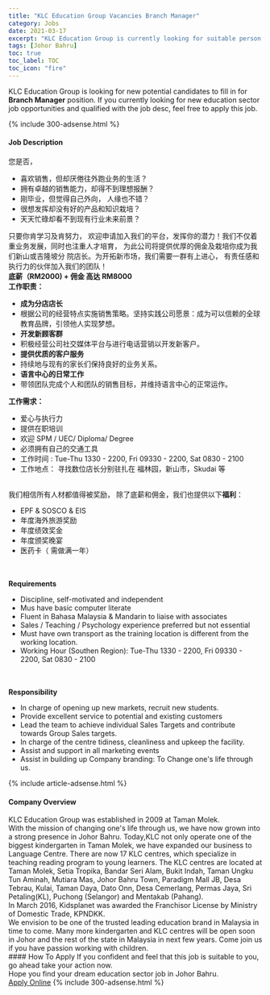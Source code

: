 ```yaml
---
title: "KLC Education Group Vacancies Branch Manager" 
category: Jobs 
date: 2021-03-17 
excerpt: "KLC Education Group is currently looking for suitable person to fill in the Branch Manager which positioned at Johor Bahru" 
tags: [Johor Bahru] 
toc: true 
toc_label: TOC 
toc_icon: "fire" 
--- 
```


<p>KLC Education Group is looking for new potential candidates to fill in for <b>Branch Manager</b> position. If you currently looking for new education sector job opportunities and qualified with the job desc, feel free to apply this job.
</p>{% include 300-adsense.html %} 
<div><div><h4>Job Description</h4></div><div><div><span><div><div>&#24744;&#26159;&#21542;&#65292;<ul><li>&#21916;&#27426;&#38144;&#21806;&#65292;&#20294;&#21364;&#21388;&#20518;&#24448;&#22806;&#36305;&#19994;&#21153;&#30340;&#29983;&#27963;&#65311;</li><li>&#25317;&#26377;&#21331;&#36234;&#30340;&#38144;&#21806;&#33021;&#21147;&#65292;&#21364;&#24471;&#19981;&#21040;&#29702;&#24819;&#25253;&#37228;&#65311;</li><li>&#21018;&#27605;&#19994;&#65292;&#20294;&#35273;&#24471;&#33258;&#24049;&#22806;&#21521;&#65292; &#20154;&#32536;&#20063;&#19981;&#38169;&#65311;</li><li>&#24456;&#24819;&#21457;&#25381;&#21364;&#27809;&#26377;&#22909;&#30340;&#20135;&#21697;&#21644;&#30693;&#35782;&#26685;&#22521;&#65311;</li><li>&#22825;&#22825;&#24537;&#30860;&#21364;&#30475;&#19981;&#21040;&#29616;&#26377;&#34892;&#19994;&#26410;&#26469;&#21069;&#26223;&#65311;</li></ul>&#21482;&#35201;&#20320;&#32943;&#23398;&#20064;&#21450;&#32943;&#21162;&#21147;&#65292; &#27426;&#36814;&#30003;&#35831;&#21152;&#20837;&#25105;&#20204;&#30340;&#24179;&#21488;&#65292;&#21457;&#25381;&#20320;&#30340;&#28508;&#21147;&#65281;&#25105;&#20204;&#19981;&#20165;&#30528;&#37325;&#19994;&#21153;&#21457;&#23637;&#65292;&#21516;&#26102;&#20063;&#27880;&#37325;&#20154;&#25165;&#22521;&#32946;&#65292; &#20026;&#27492;&#20844;&#21496;&#23558;&#25552;&#20379;&#20248;&#21402;&#30340;&#20323;&#37329;&#21450;&#26685;&#22521;&#20320;&#25104;&#20026;&#25105;&#20204;&#26032;&#23665;&#25110;&#21513;&#38534;&#22369;&#20998; &#38498;&#24215;&#38271;&#12290;&#20026;&#24320;&#25299;&#26032;&#24066;&#22330;&#65292;&#25105;&#20204;&#38656;&#35201;&#19968;&#32676;&#26377;&#19978;&#36827;&#24515;&#65292; &#26377;&#36131;&#20219;&#24863;&#21644;&#25191;&#34892;&#21147;&#30340;&#20249;&#20276;&#21152;&#20837;&#25105;&#20204;&#30340;&#22242;&#38431;&#65281;<br><strong>&#24213;&#34218;&#65288;RM2000) + &#20323;&#37329; &#39640;&#36798; RM8000</strong><br><strong>&#24037;&#20316;&#32844;&#36131;&#65306;</strong><ul><li><strong>&#25104;&#20026;&#20998;&#24215;&#24215;&#38271;</strong></li><li>&#26681;&#25454;&#20844;&#21496;&#30340;&#32463;&#33829;&#29305;&#28857;&#23454;&#26045;&#38144;&#21806;&#31574;&#30053;&#12290;&#22362;&#25345;&#23454;&#36341;&#20844;&#21496;&#24895;&#26223;&#65306;&#25104;&#20026;&#21487;&#20197;&#20449;&#36182;&#30340;&#20840;&#29699;&#25945;&#32946;&#21697;&#29260;&#65292;&#24341;&#39046;&#20182;&#20154;&#23454;&#29616;&#26790;&#24819;&#12290;</li><li><strong>&#24320;&#21457;&#26032;&#39038;&#23458;&#32676;</strong></li><li>&#31215;&#26497;&#32463;&#33829;&#20844;&#21496;&#31038;&#20132;&#23186;&#20307;&#24179;&#21488;&#19982;&#36827;&#34892;&#30005;&#35805;&#33829;&#38144;&#20197;&#24320;&#21457;&#26032;&#23458;&#25143;&#12290;</li><li><strong>&#25552;&#20379;&#20248;&#36136;&#30340;&#23458;&#25143;&#26381;&#21153;</strong></li><li>&#25345;&#32493;&#22320;&#19982;&#29616;&#26377;&#30340;&#23478;&#38271;&#20204;&#20445;&#25345;&#33391;&#22909;&#30340;&#19994;&#21153;&#20851;&#31995;&#12290;</li><li><strong>&#35821;&#35328;&#20013;&#24515;&#30340;&#26085;&#24120;&#24037;&#20316;</strong></li><li>&#24102;&#39046;&#22242;&#38431;&#23436;&#25104;&#20010;&#20154;&#21644;&#22242;&#38431;&#30340;&#38144;&#21806;&#30446;&#26631;&#65292;&#24182;&#32500;&#25345;&#35821;&#35328;&#20013;&#24515;&#30340;&#27491;&#24120;&#36816;&#20316;&#12290;</li></ul><strong>&#24037;&#20316;&#38656;&#27714;&#65306;</strong>&#160;<ul><li>&#29233;&#24515;&#19982;&#25191;&#34892;&#21147;</li><li>&#25552;&#20379;&#22312;&#32844;&#22521;&#35757;</li><li>&#27426;&#36814; SPM / UEC/ Diploma/ Degree</li><li>&#24517;&#39035;&#25317;&#26377;&#33258;&#24049;&#30340;&#20132;&#36890;&#24037;&#20855;</li><li>&#24037;&#20316;&#26102;&#38388; : Tue-Thu 1330 - 2200, Fri 09330 - 2200, Sat 0830 - 2100</li><li>&#24037;&#20316;&#22320;&#28857;&#65306; &#23547;&#25214;&#25968;&#20301;&#24215;&#38271;&#20998;&#21035;&#39547;&#25166;&#22312; &#31119;&#26519;&#22253;&#65292;&#26032;&#23665;&#24066;&#65292;Skudai &#31561;</li></ul><br>&#25105;&#20204;&#30456;&#20449;&#25152;&#26377;&#20154;&#26448;&#37117;&#20540;&#24471;&#34987;&#22870;&#21169;&#65292; &#38500;&#20102;&#24213;&#34218;&#21644;&#20323;&#37329;&#65292;&#25105;&#20204;&#20063;&#25552;&#20379;&#20197;&#19979;<strong>&#31119;&#21033;</strong>&#65306;<ul><li>EPF &amp; SOSCO &amp; EIS</li><li>&#24180;&#24230;&#28023;&#22806;&#26053;&#28216;&#22870;&#21169;</li><li>&#24180;&#24230;&#32489;&#25928;&#22870;&#37329;</li><li>&#24180;&#24230;&#39041;&#22870;&#26202;&#23476;</li><li>&#21307;&#33647;&#21345;&#65288; &#38656;&#20570;&#28385;&#19968;&#24180;&#65289;</li></ul><br><br><strong>Requirements</strong><ul><li>Discipline, self-motivated and independent</li><li>Mus have basic computer literate</li><li>Fluent in Bahasa Malaysia &amp; Mandarin to liaise with associates</li><li>Sales / Teaching / Psychology experience preferred but not essential</li><li>Must have own transport as the training location is different from the working location.</li><li>Working Hour (Southen Region): Tue-Thu 1330 - 2200, Fri 09330 - 2200, Sat 0830 - 2100</li></ul><br><br><strong>Responsibility</strong><ul><li>In charge of opening up new markets, recruit new students.</li><li>Provide excellent service to potential and existing customers</li><li>Lead the team to achieve individual Sales Targets and contribute towards Group Sales targets.</li><li>In charge of the centre tidiness, cleanliness and upkeep the facility.</li><li>Assist and support in all marketing events</li><li>Assist in building up Company branding: To Change one's life through us.</li></ul></div></div></span></div></div></div> 
{% include article-adsense.html %} 
<div><div><h4>Company Overview</h4></div><div><div><span><div><div>
<div>
<div>KLC Education Group was established in 2009 at Taman Molek.&#160;</div>
<div>
<div>With the mission of changing one's life through us, we have now grown into a strong presence in Johor Bahru. Today,KLC not only operate one of the biggest kindergarten in Taman Molek, we have expanded our business to Language Centre. There are now 17 KLC centres, which specialize in teaching reading program to young learners. The KLC centres are located at Taman Molek, Setia Tropika, Bandar Seri Alam, Bukit Indah, Taman Ungku Tun Aminah, Mutiara Mas, Johor Bahru Town, Paradigm Mall JB, Desa Tebrau, Kulai, Taman Daya, Dato Onn, Desa Cemerlang, Permas Jaya, Sri Petaling(KL), Puchong (Selangor) and Mentakab (Pahang).</div>
</div>
<div>
<div>In March 2016, Kidsplanet was awarded the Franchisor License by Ministry of Domestic Trade, KPNDKK.&#160;</div>
</div>
<div>We envision to be one of the trusted leading education brand in Malaysia in time to come.&#160;Many more kindergarten and KLC centres will be open soon in Johor and the rest of the state in Malaysia in next few years. Come join us if you have passion working with children.&#160;</div>
</div>
</div></div></span></div></div></div> 
#### How To Apply 
If you confident and feel that this job is suitable to you, go ahead take your action now. <br/> 
Hope you find your dream education sector job in Johor Bahru. <br/> 
<a href="https://www.jobstreet.com.my/en/job/branch-manager-4493397?jobId=jobstreet-my-job-4493397" class="btn btn--info" target="_blank" rel="nofollow noopenner">Apply Online</a> 
{% include 300-adsense.html %} 